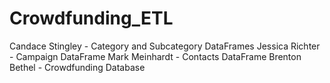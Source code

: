 # Crowdfunding_ETL

Candace Stingley - Category and Subcategory DataFrames
Jessica Richter - Campaign DataFrame
Mark Meinhardt - Contacts DataFrame
Brenton Bethel - Crowdfunding Database
